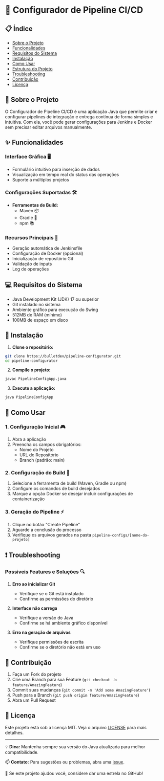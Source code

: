 # 🚀 Configurador de Pipeline CI/CD

## 📋 Índice
- [Sobre o Projeto](#-sobre-o-projeto)
- [Funcionalidades](#-funcionalidades)
- [Requisitos do Sistema](#-requisitos-do-sistema)
- [Instalação](#-instalação)
- [Como Usar](#-como-usar)
- [Estrutura do Projeto](#-estrutura-do-projeto)
- [Troubleshooting](#-troubleshooting)
- [Contribuição](#-contribuição)
- [Licença](#-licença)

## 🎯 Sobre o Projeto

O Configurador de Pipeline CI/CD é uma aplicação Java  que permite criar e configurar pipelines de integração e entrega contínua de forma simples e intuitiva. 
Com ela, você pode gerar configurações para Jenkins e Docker sem precisar editar arquivos manualmente.

## ✨ Funcionalidades

### Interface Gráfica 🖥️
- Formulário intuitivo para inserção de dados
- Visualização em tempo real do status das operações
- Suporte a múltiplos projetos

### Configurações Suportadas 🛠️
- **Ferramentas de Build:**
  - Maven 📦
  - Gradle 🐘
  - npm 📚

### Recursos Principais 🌟
- Geração automática de Jenkinsfile
- Configuração de Docker (opcional)
- Inicialização de repositório Git
- Validação de inputs
- Log de operações

## 💻 Requisitos do Sistema

- Java Development Kit (JDK) 17 ou superior
- Git instalado no sistema
- Ambiente gráfico para execução do Swing
- 512MB de RAM (mínimo)
- 100MB de espaço em disco

## 🚀 Instalação

1. **Clone o repositório:**
```bash
git clone https://bulletdev/pipeline-configurator.git
cd pipeline-configurator
```

2. **Compile o projeto:**
```bash
javac PipelineConfigApp.java
```

3. **Execute a aplicação:**
```bash
java PipelineConfigApp
```

## 📖 Como Usar

### 1. Configuração Inicial 🎮
1. Abra a aplicação
2. Preencha os campos obrigatórios:
   - Nome do Projeto
   - URL do Repositório
   - Branch (padrão: main)

### 2. Configuração do Build 🔧
1. Selecione a ferramenta de build (Maven, Gradle ou npm)
2. Configure os comandos de build desejados
3. Marque a opção Docker se desejar incluir configurações de containerização

### 3. Geração do Pipeline ⚡
1. Clique no botão "Create Pipeline"
2. Aguarde a conclusão do processo
3. Verifique os arquivos gerados na pasta `pipeline-configs/[nome-do-projeto]`


## ❗ Troubleshooting

### Possiveis Features e Soluções 🔍

1. **Erro ao inicializar Git**
   - Verifique se o Git está instalado
   - Confirme as permissões do diretório

2. **Interface não carrega**
   - Verifique a versão do Java
   - Confirme se há ambiente gráfico disponível

3. **Erro na geração de arquivos**
   - Verifique permissões de escrita
   - Confirme se o diretório não está em uso

## 🤝 Contribuição

1. Faça um Fork do projeto
2. Crie uma Branch para sua Feature (`git checkout -b feature/AmazingFeature`)
3. Commit suas mudanças (`git commit -m 'Add some AmazingFeature'`)
4. Push para a Branch (`git push origin feature/AmazingFeature`)
5. Abra um Pull Request

## 📝 Licença

Este projeto está sob a licença MIT. Veja o arquivo [LICENSE](LICENSE) para mais detalhes.

---

💡 **Dica:** Mantenha sempre sua versão do Java atualizada para melhor compatibilidade.

📫 **Contato:** Para sugestões ou problemas, abra uma [issue](https://github.com/bulletdev/pipeline-configurator/issues).

🌟 Se este projeto ajudou você, considere dar uma estrela no GitHub!